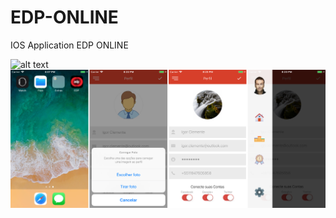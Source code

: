 # EDP-ONLINE
IOS Application EDP ONLINE

![alt text](https://github.com/IgorClemente/EDP-ONLINE/blob/master/Screenshots/screenshot01.png)
![alt text](https://github.com/IgorClemente/EDP-ONLINE/blob/master/Screenshots/screenshot02.png)
